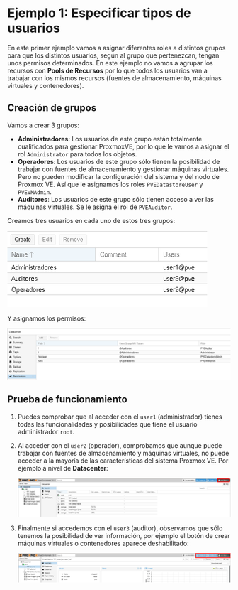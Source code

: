 # Ejemplo 1: Especificar tipos de usuarios

En este primer ejemplo vamos a asignar diferentes roles a distintos grupos para que los distintos usuarios, según al grupo que pertenezcan, tengan unos permisos determinados. En este ejemplo no vamos a agrupar los recursos con **Pools de Recursos** por lo que todos los usuarios van a trabajar con los mismos recursos (fuentes de almacenamiento, máquinas virtuales y contenedores).

## Creación de grupos

Vamos a crear 3 grupos:

* **Administradores**: Los usuarios de este grupo están totalmente cualificados para gestionar ProxmoxVE, por lo que le vamos a asignar el rol `Administrator` para todos los objetos.
* **Operadores**: Los usuarios de este grupo sólo tienen la posibilidad de trabajar con fuentes de almacenamiento y gestionar máquinas virtuales. Pero no pueden modificar la configuración del sistema y del nodo de Proxmox VE. Así que le asignamos los roles `PVEDatastoreUser` y `PVEVMAdmin`.
* **Auditores**: Los usuarios de este grupo sólo tienen acceso a ver las máquinas virtuales. Se le asigna el rol de  `PVEAuditor`.

Creamos tres usuarios en cada uno de estos tres grupos:

![usuarios](img/usuario14.png)

Y asignamos los permisos:

![usuarios](img/usuario15.png)

## Prueba de funcionamiento

1. Puedes comprobar que al acceder con el `user1` (administrador) tienes todas las funcionalidades y posibilidades que tiene el usuario administrador `root`.
2. Al acceder con el `user2` (operador), comprobamos que aunque puede trabajar con fuentes de almacenamiento y máquinas virtuales, no puede acceder a la mayoría de las características del sistema Proxmox VE. Por ejemplo a nivel de **Datacenter**:
    
    ![usuarios](img/usuario16.png)

3. Finalmente si accedemos con el `user3` (auditor), observamos que sólo tenemos la posibilidad de ver información, por ejemplo el botón de crear máquinas virtuales o contenedores aparece deshabilitado:

    ![usuarios](img/usuario17.png)